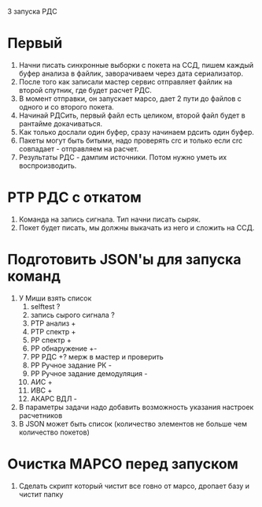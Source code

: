 3 запуска РДС

# Первый

1. Начни писать синхронные выборки с покета на ССД, пишем каждый буфер анализа в файлик, заворачиваем через дата сериализатор.
2. После того как записали мастер сервис отправляет файлик на второй спутник, где будет расчет РДС. 
3. В момент отправки, он запускает марсо, дает 2 пути до файлов с одного и со второго покета.
4. Начинай РДСить, первый файл есть целиком, второй файл будет в рантайме докачиваться.
5. Как только дослали один буфер, сразу начинаем рдсить один буфер.
6. Пакеты могут быть битыми, надо проверять crc и только если crc совпадает - отправляем на расчет.
7. Результаты РДС - дампим источники. Потом нужно уметь их воспроизводить. 

# РТР РДС с откатом

1. Команда на запись сигнала. Тип начни писать сыряк.
2. Покет будет писать, мы должны выкачать из него и сложить на ССД.

# Подготовить JSON'ы для запуска команд

1. У Миши взять список
	1. selftest ?
	2. запись сырого сигнала ?
	3. РТР анализ +
	4. РТР спектр +
	5. РР спектр +
	6. РР обнаружение +-
	7. РР РДС +? мерж в мастер и проверить
	8. РР Ручное задание РК -
	9. РР Ручное задание демодуляция -
	10. АИС +
	11. ИВС +
	12. АКАРС ВДЛ -
2. В параметры задачи надо добавить возможность указания настроек расчетников
3. В JSON может быть список (количество элементов не больше чем количество покетов)

# Очистка МАРСО перед запуском

1. Сделать скрипт который чистит все говно от марсо, дропает базу и чистит папку